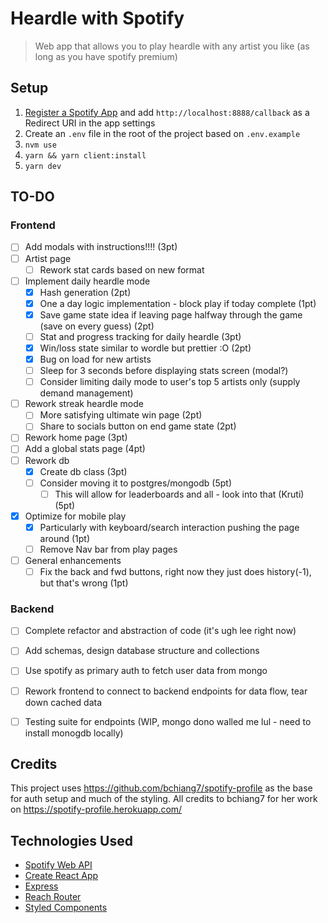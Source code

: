 # Heardle with Spotify

> Web app that allows you to play heardle with any artist you like (as long as you have spotify premium)


## Setup

1. [Register a Spotify App](https://developer.spotify.com/dashboard/applications) and add `http://localhost:8888/callback` as a Redirect URI in the app settings
2. Create an `.env` file in the root of the project based on `.env.example`
3. `nvm use`
4. `yarn && yarn client:install`
5. `yarn dev`


## TO-DO

### Frontend
- [ ] Add modals with instructions!!!! (3pt)
- [ ] Artist page
    - [ ] Rework stat cards based on new format
- [ ] Implement daily heardle mode
    - [x] Hash generation (2pt)
    - [x] One a day logic implementation - block play if today complete (1pt)
    - [x] Save game state idea if leaving page halfway through the game (save on every guess) (2pt)
    - [ ] Stat and progress tracking for daily heardle  (3pt)
    - [x] Win/loss state similar to wordle but prettier :O (2pt)
    - [x] Bug on load for new artists
    - [ ] Sleep for 3 seconds before displaying stats screen (modal?)
    - [ ] Consider limiting daily mode to user's top 5 artists only (supply demand management)
- [ ] Rework streak heardle mode
    - [ ] More satisfying ultimate win page (2pt)
    - [ ] Share to socials button on end game state (2pt)
- [ ] Rework home page (3pt)
- [ ] Add a global stats page (4pt)
- [ ] Rework db
    - [x] Create db class (3pt)
    - [ ] Consider moving it to postgres/mongodb (5pt)
        - [ ] This will allow for leaderboards and all - look into that (Kruti) (5pt)
- [x] Optimize for mobile play
    - [x] Particularly with keyboard/search interaction pushing the page around (1pt)
    - [ ] Remove Nav bar from play pages
- [ ] General enhancements
    - [ ] Fix the back and fwd buttons, right now they just does history(-1), but that's wrong (1pt)

### Backend
- [ ] Complete refactor and abstraction of code (it's ugh lee right now)
- [ ] Add schemas, design database structure and collections
- [ ] Use spotify as primary auth to fetch user data from mongo
- [ ] Rework frontend to connect to backend endpoints for data flow, tear down cached data
- [ ] Testing suite for endpoints (WIP, mongo dono walled me lul - need to install monogdb locally)


## Credits

This project uses https://github.com/bchiang7/spotify-profile as the base for auth setup and much of the styling. All credits to bchiang7 for her work on https://spotify-profile.herokuapp.com/


## Technologies Used
- [Spotify Web API](https://developer.spotify.com/documentation/web-api/)
- [Create React App](https://github.com/facebook/create-react-app)
- [Express](https://expressjs.com/)
- [Reach Router](https://reach.tech/router)
- [Styled Components](https://www.styled-components.com/)